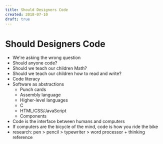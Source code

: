 ```yaml
---
title: Should Designers Code
created: 2018-07-10
draft: true
---
```


# Should Designers Code

- We're asking the wrong question
- Should anyone code?
- Should we teach our children Math?
- Should we teach our children how to read and write?
- Code literacy
- Software as abstractions
  - Punch cards
  - Assembly language
  - Higher-level languages
  - C
  - HTML/CSS/JavaScript
  - Components
- Code is the interface between humans and computers
- If computers are the bicycle of the mind, code is how you ride the bike
- research: pen > pencil > typewriter > word processor + thinking reference
